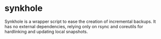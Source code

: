 synkhole
========

Synkhole is a wrapper script to ease the creation of incremental backups. It has no external dependencies, relying only on rsync and coreutils for hardlinking and updating local snapshots.
